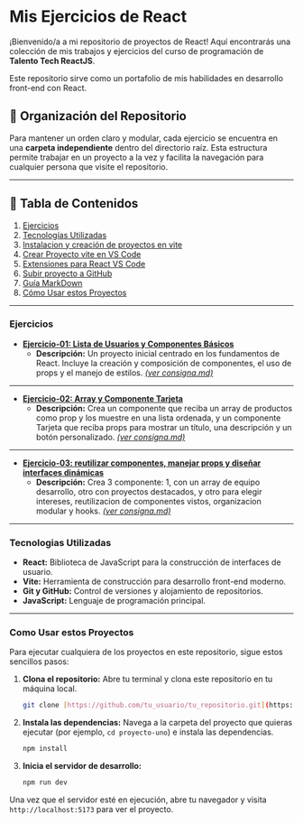 # Mis Ejercicios de React

¡Bienvenido/a a mi repositorio de proyectos de React! Aquí encontrarás una colección de mis trabajos y ejercicios del curso de programación de **Talento Tech ReactJS**.

Este repositorio sirve como un portafolio de mis habilidades en desarrollo front-end con React.

## 📁 Organización del Repositorio

Para mantener un orden claro y modular, cada ejercicio se encuentra en una **carpeta independiente** dentro del directorio raíz. Esta estructura permite trabajar en un proyecto a la vez y facilita la navegación para cualquier persona que visite el repositorio.

---

## 📝 Tabla de Contenidos

1.  [Ejercicios](#ejercicios)
2.  [Tecnologías Utilizadas](#tecnologias-utilizadas)
3.  [Instalacion y creación de proyectos en vite](https://github.com/Mirtyta/Mis_Proyectos_React/blob/main/Instalacion-y-creacion-de-proyectos-en-vite.md)
4.  [Crear Proyecto vite en VS Code](https://github.com/Mirtyta/Mis_Proyectos_React/blob/main/crear-proyecto-vite-desde-vscode.md)
5.  [Extensiones para React VS Code](https://github.com/Mirtyta/Mis_Proyectos_React/blob/main/extensiones-para-vscode.md)
6.  [Subir proyecto a GitHub](https://github.com/Mirtyta/Mis_Proyectos_React/blob/main/subir-proyecto-a-github.md)
7.  [Guía MarkDown](https://github.com/Mirtyta/Mis_Proyectos_React/blob/main/guia-md.md)
8.  [Cómo Usar estos Proyectos](#como-usar-estos-proyectos)

---

### Ejercicios

* **[Ejercicio-01: Lista de Usuarios y Componentes Básicos](https://github.com/Mirtyta/Mis_Proyectos_React/tree/main/Ejercicio-01)**
    * **Descripción:** Un proyecto inicial centrado en los fundamentos de React. Incluye la creación y composición de componentes, el uso de props y el manejo de estilos. *[(ver consigna.md)](https://github.com/Mirtyta/Mis_Proyectos_React/tree/main/Ejercicio-01/Consigna.md)*

---
* **[Ejercicio-02: Array y Componente Tarjeta](https://github.com/Mirtyta/Mis_Proyectos_React/tree/main/Ejercicio-02)**
    * **Descripción:** Crea un componente que reciba un array de productos como prop y los muestre en una lista ordenada, y un componente Tarjeta que reciba props para mostrar un título, una descripción y un botón personalizado. *[(ver consigna.md)](https://github.com/Mirtyta/Mis_Proyectos_React/tree/main/Ejercicio-02/consigna.md)*


---
* **[Ejercicio-03: reutilizar componentes, manejar props y diseñar interfaces dinámicas](https://github.com/Mirtyta/Mis_Proyectos_React/tree/main/Ejercicio-03)**
    * **Descripción:** Crea 3 componente: 1, con un array de equipo desarrollo, otro con proyectos destacados, y otro para elegir intereses, reutilizacion de componentes vistos, organizacion modular y hooks. *[(ver consigna.md)](https://github.com/Mirtyta/Mis_Proyectos_React/tree/main/Ejercicio-03/consigna.md)*


---
### Tecnologias Utilizadas

* **React:** Biblioteca de JavaScript para la construcción de interfaces de usuario.
* **Vite:** Herramienta de construcción para desarrollo front-end moderno.
* **Git y GitHub:** Control de versiones y alojamiento de repositorios.
* **JavaScript:** Lenguaje de programación principal.

---

### Como Usar estos Proyectos  

Para ejecutar cualquiera de los proyectos en este repositorio, sigue estos sencillos pasos:

1.  **Clona el repositorio:** Abre tu terminal y clona este repositorio en tu máquina local.
    ```bash
    git clone [https://github.com/tu_usuario/tu_repositorio.git](https://github.com/tu_usuario/tu_repositorio.git)
    ```
2.  **Instala las dependencias:** Navega a la carpeta del proyecto que quieras ejecutar (por ejemplo, `cd proyecto-uno`) e instala las dependencias.
    ```bash
    npm install
    ```
3.  **Inicia el servidor de desarrollo:**
    ```bash
    npm run dev
    ```
Una vez que el servidor esté en ejecución, abre tu navegador y visita `http://localhost:5173` para ver el proyecto.